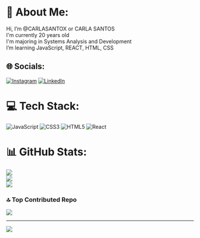 # 💫 About Me:
Hi, I’m @CARLASANTOX or CARLA SANTOS<br>I'm currently 20 years old<br>I'm majoring in Systems Analysis and Development<br>I’m learning JavaScript, REACT, HTML, CSS


## 🌐 Socials:
[![Instagram](https://img.shields.io/badge/Instagram-%23E4405F.svg?logo=Instagram&logoColor=white)](https://instagram.com/https://www.instagram.com/carlasantos_r/) [![LinkedIn](https://img.shields.io/badge/LinkedIn-%230077B5.svg?logo=linkedin&logoColor=white)](https://linkedin.com/in/www.linkedin.com/in/carlarosa-) 

# 💻 Tech Stack:
![JavaScript](https://img.shields.io/badge/javascript-%23323330.svg?style=flat-square&logo=javascript&logoColor=%23F7DF1E) ![CSS3](https://img.shields.io/badge/css3-%231572B6.svg?style=flat-square&logo=css3&logoColor=white) ![HTML5](https://img.shields.io/badge/html5-%23E34F26.svg?style=flat-square&logo=html5&logoColor=white) ![React](https://img.shields.io/badge/react-%2320232a.svg?style=flat-square&logo=react&logoColor=%2361DAFB)
# 📊 GitHub Stats:
![](https://github-readme-stats.vercel.app/api?username=CARLASANTOX&theme=dark&hide_border=false&include_all_commits=false&count_private=false)<br/>
![](https://github-readme-streak-stats.herokuapp.com/?user=CARLASANTOX&theme=dark&hide_border=false)<br/>
![](https://github-readme-stats.vercel.app/api/top-langs/?username=CARLASANTOX&theme=dark&hide_border=false&include_all_commits=false&count_private=false&layout=compact)

### 🔝 Top Contributed Repo
![](https://github-contributor-stats.vercel.app/api?username=CARLASANTOX&limit=5&theme=shades-of-purple&combine_all_yearly_contributions=true)

---
[![](https://visitcount.itsvg.in/api?id=CARLASANTOX&icon=5&color=6)](https://visitcount.itsvg.in)

<!-- Proudly created with GPRM ( https://gprm.itsvg.in ) -->
